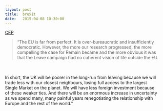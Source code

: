```yaml
---
layout: post
title:  brexit
date:   2015-04-08 10:30:00
---
```


[CEP](http://cep.lse.ac.uk/pubs/download/brexit02.pdf)
>“The EU is far from perfect. It is over-bureaucratic and insufficiently democratic. However, the more our research progressed, the more compelling the case for Remain became and the more obvious it was that the Leave campaign had no coherent vision of life outside the EU.
<br/>
<br/>
In short, the UK will be poorer in the long-run from leaving because we will trade less with our closest neighbours, losing full access to the largest Single Market on the planet. We will have less foreign investment because of these weaker ties. And there will be an enormous increase in uncertainty as we spend many, many painful years renegotiating the relationship with Europe and the rest of the world.”

<br/>
<br/>
